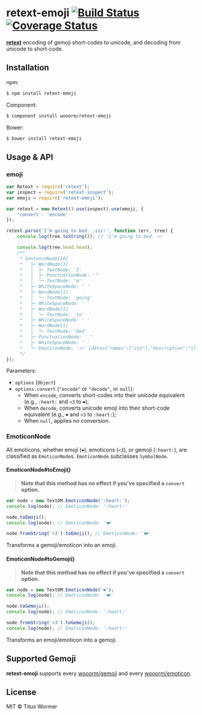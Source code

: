 # retext-emoji [![Build Status](https://img.shields.io/travis/wooorm/retext-emoji.svg?style=flat)](https://travis-ci.org/wooorm/retext-emoji) [![Coverage Status](https://img.shields.io/coveralls/wooorm/retext-emoji.svg?style=flat)](https://coveralls.io/r/wooorm/retext-emoji?branch=master)

**[retext](https://github.com/wooorm/retext "Retext")** encoding of gemoji short-codes to unicode, and decoding from unicode to short-code.

## Installation

npm:
```sh
$ npm install retext-emoji
```

Component:
```sh
$ component install wooorm/retext-emoji
```

Bower:
```sh
$ bower install retext-emoji
```

## Usage & API

### emoji

```js
var Retext = require('retext');
var inspect = require('retext-inspect');
var emoji = require('retext-emoji');

var retext = new Retext().use(inspect).use(emoji, {
    'convert': 'encode'
});

retext.parse('I’m going to bed. :zzz:', function (err, tree) {
    console.log(tree.toString()); // 'I’m going to bed. 💤'

    console.log(tree.head.head);
    /**
     * SentenceNode[10]
     *   ├─ WordNode[3]
     *   │  ├─ TextNode: 'I'
     *   │  ├─ PunctuationNode: '’'
     *   │  └─ TextNode: 'm'
     *   ├─ WhiteSpaceNode: ' '
     *   ├─ WordNode[1]
     *   │  └─ TextNode: 'going'
     *   ├─ WhiteSpaceNode: ' '
     *   ├─ WordNode[1]
     *   │  └─ TextNode: 'to'
     *   ├─ WhiteSpaceNode: ' '
     *   ├─ WordNode[1]
     *   │  └─ TextNode: 'bed'
     *   ├─ PunctuationNode: '.'
     *   ├─ WhiteSpaceNode: ' '
     *   └─ EmoticonNode: '💤' [data={"names":["zzz"],"description":"sleeping symbol","tags":["sleeping"]}]
     */
});
```

Parameters:

- `options` (`Object`)
- `options.convert` (`"encode"` or `"decode"`, or `null`):
  - When `encode`, converts short-codes into their unicode equivalent (e.g., `:heart:` and `<3` to `❤️`);
  - When `decode`, converts unicode emoji into their short-code equivalent (e.g., `❤️` and `<3` to `:heart:`);
  - When `null`, applies no conversion.

### EmoticonNode

All emoticons, whether emoji (`❤️`), emoticons (`<3`), or gemoji (`:heart:`), are classified as `EmoticonNode`s. `EmoticonNode` subclasses `SymbolNode`.

#### EmoticonNode#toEmoji()

> **Note that this method has no effect if you’ve specified a `convert` option.**

```js
var node = new TextOM.EmoticonNode(':heart:');
console.log(node); // EmoticonNode: ':heart:'

node.toEmoji();
console.log(node); // EmoticonNode: '❤️'

node.fromString('<3').toEmoji(); // EmoticonNode: '❤️'
```

Transforms a gemoji/emoticon into an emoji.

#### EmoticonNode#toGemoji()

> **Note that this method has no effect if you’ve specified a `convert` option.**

```js
var node = new TextOM.EmoticonNode('❤️');
console.log(node); // EmoticonNode: '❤️'

node.toGemoji();
console.log(node); // EmoticonNode: ':heart:'

node.fromString('<3').toGemoji();
console.log(node); // EmoticonNode: ':heart:'
```

Transforms an emoji/emoticon into a gemoji.

## Supported Gemoji

**retext-emoji** supports every  [wooorm/gemoji](https://github.com/wooorm/gemoji/#supported-gemoji) and every  [wooorm/emoticon](https://github.com/wooorm/emoticon/#supported-emoticons). 

## License

MIT © Titus Wormer
